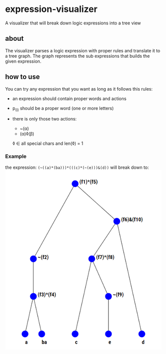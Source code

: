 # expression-visualizer

A visualizer that will break down logic expressions into a tree view

## about

The visualizer parses a logic expression with proper rules and translate it to a tree graph.
The graph represents the sub expressions that builds the given expression.

## how to use

You can try any expression that you want as long as it follows this rules:

- an expression should contain proper words and actions
- p<sub>(i)</sub> should be a proper word (one or more letters)
- there is only those two actions:

  - ~(&alpha;)
  - (&alpha;)&loz;(&beta;)

  &loz; &isin; all special chars and len(&loz;) = 1

### Example

the expression:
`(~((a)*(ba)))*(((c)*(~(e)))&(d))`
will break down to:
![Tree Graph](/img/tree.jpg)
